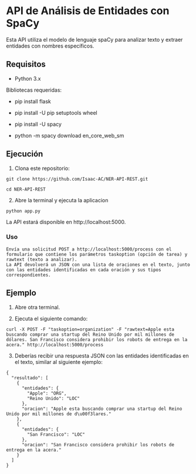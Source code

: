 # API de Análisis de Entidades con SpaCy

Esta API utiliza el modelo de lenguaje spaCy para analizar texto y extraer entidades con nombres específicos.

## Requisitos

- Python 3.x

Bibliotecas requeridas:

- pip install flask 

- pip install -U pip setuptools wheel

- pip install -U spacy

- python -m spacy download en_core_web_sm


## Ejecución


1. Clona este repositorio:


~~~ 
git clone https://github.com/Isaac-AC/NER-API-REST.git

cd NER-API-REST
~~~

2. Abre la terminal y ejecuta la aplicacion 

~~~
python app.py
~~~

La API estará disponible en http://localhost:5000.



### Uso

    Envía una solicitud POST a http://localhost:5000/process con el formulario que contiene los parámetros taskoption (opción de tarea) y rawtext (texto a analizar).
    La API devolverá un JSON con una lista de oraciones en el texto, junto con las entidades identificadas en cada oración y sus tipos correspondientes.


## Ejemplo 

1. Abre otra terminal.

2. Ejecuta el siguiente comando:

~~~
curl -X POST -F "taskoption=organization" -F "rawtext=Apple esta buscando comprar una startup del Reino Unido por mil millones de dólares. San Francisco considera prohibir los robots de entrega en la acera." http://localhost:5000/process

~~~

3. Deberías recibir una respuesta JSON con las entidades identificadas en el texto, similar al siguiente ejemplo:

~~~
{
  "resultado": [
    {
      "entidades": {
        "Apple": "ORG",
        "Reino Unido": "LOC"
      },
      "oracion": "Apple esta buscando comprar una startup del Reino Unido por mil millones de d\u00f3lares."
    },
    {
      "entidades": {
        "San Francisco": "LOC"
      },
      "oracion": "San Francisco considera prohibir los robots de entrega en la acera."
    }
  ]
}
~~~

